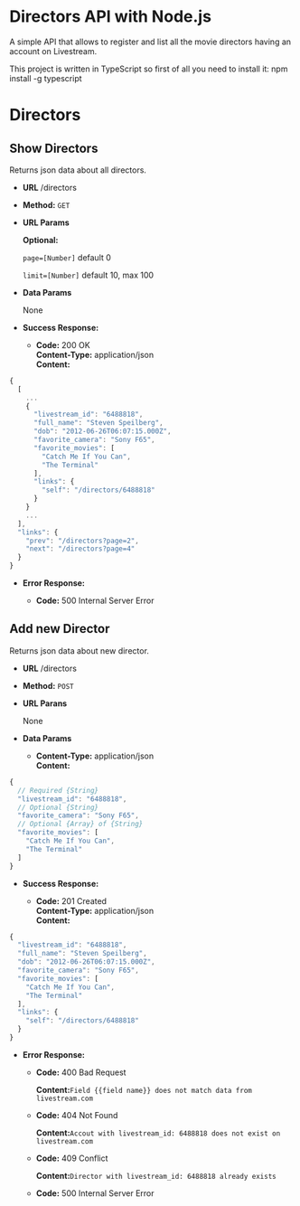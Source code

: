 # Directors API with Node.js
A simple API that allows to register and list all the movie directors having an
account on Livestream.

This project is written in TypeScript so first of all you need to install it:
npm install -g typescript

# Directors
**Show Directors**
----
  Returns json data about all directors.

* **URL**
  /directors

* **Method:**
  `GET`

* **URL Params**

  **Optional:**
  
  `page=[Number]` default 0
  
  `limit=[Number]` default 10, max 100
  
* **Data Params**

  None
  
* **Success Response:**

  * **Code:** 200 OK <br />
    **Content-Type:** application/json <br />
    **Content:**
    
```javascript
{
  [
    ...
    {
      "livestream_id": "6488818",
      "full_name": "Steven Speilberg",
      "dob": "2012-06-26T06:07:15.000Z",
      "favorite_camera": "Sony F65",
      "favorite_movies": [
        "Catch Me If You Can",
        "The Terminal"
      ],
      "links": {
        "self": "/directors/6488818"
      }
    }
    ...
  ],
  "links": {
    "prev": "/directors?page=2",
    "next": "/directors?page=4"
  }
}
```
    
* **Error Response:**

  * **Code:** 500 Internal Server Error <br />
    
**Add new Director**
----
  Returns json data about new director.
  
* **URL**
  /directors
  
* **Method:**
  `POST`
  
* **URL Parans**

  None
  
* **Data Params**
  * **Content-Type:** application/json <br />
    **Content:**

```javascript
{
  // Required {String}
  "livestream_id": "6488818",
  // Optional {String}
  "favorite_camera": "Sony F65",
  // Optional {Array} of {String}
  "favorite_movies": [ 
    "Catch Me If You Can",
    "The Terminal"
  ]
}
```
      
* **Success Response:**

  * **Code:** 201 Created <br />
    **Content-Type:** application/json <br />
    **Content:**
    
```javascript
{
  "livestream_id": "6488818",
  "full_name": "Steven Speilberg",
  "dob": "2012-06-26T06:07:15.000Z",
  "favorite_camera": "Sony F65",
  "favorite_movies": [
    "Catch Me If You Can",
    "The Terminal"
  ],
  "links": {
    "self": "/directors/6488818"
  }
}
```
    
* **Error Response:**

  * **Code:** 400 Bad Request <br />
    
    **Content:**`Field {{field name}} does not match data from livestream.com`
    
  * **Code:** 404 Not Found <br />
    
    **Content:**`Accout with livestream_id: 6488818 does not exist on livestream.com`
    
  * **Code:** 409 Conflict <br />
    
    **Content:**`Director with livestream_id: 6488818 already exists`
    
  * **Code:** 500 Internal Server Error <br />     
     